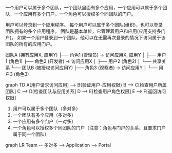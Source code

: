 一个用户可以属于多个团队，一个团队里面有多个应用，一个应用可以属于多个团队，一个应用有多个门户，一个角色可以授权多个同团队的门户。

用户可以登录到一个应用程序。 每个用户可以属于多个团队(组织)，也可以登录团队拥有的多个应用程序。
团队是基本单位，它管理着用户和应用(应用支持多门户)。 如果一个用户登录到一个团队，他可以在无需再次登录的情况下访问属于该团队的所有的应用门户。


团队A (拥有应用X, 应用Y)
├── 角色1 (管理员) → 访问应用X, 应用Y
│   ├── 用户1 (角色1)
├── 角色2 (开发者) → 访问应用X
│   ├── 用户2 (角色2)
│
└── 共享关系
    └── 团队B (被授权访问应用Y)
        ├── 角色3 (观察者) → 访问应用Y
        │   └── 用户3 (角色3)




graph TD
A[用户请求访问应用] --> B{验证用户-应用权限}
B --> C[检查用户所属团队]
C --> D[检查团队与应用关系]
D --> E[检查用户角色权限]
E --> F[返回访问权限]



1. 用户可以属于多个团队（多对多）
2. 一个团队有多个应用（多对多）
3. 一个应用有多个门户（一对多）
4. 一个角色可以授权多个同团队的门户（注意：角色与门户的关系，且要求门户属于同一个团队）


graph LR
Team -- 多对多 --> Application --> Portal
